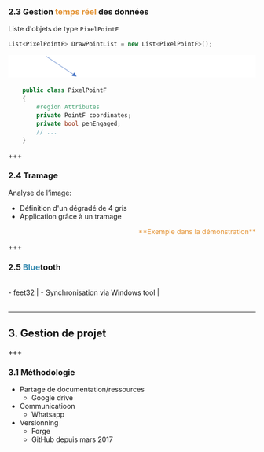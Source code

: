 ### 2.3 Gestion <span style="color:#E49436"> temps réel </span> des données 

Liste d'objets de type `PixelPointF`
<br>
```cs
List<PixelPointF> DrawPointList = new List<PixelPointF>();
```

<img src="/00illustrations/arrow1.png" style="border:none; padding:0%">

```cs
    public class PixelPointF
    {
        #region Attributes
        private PointF coordinates;
        private bool penEngaged;
        // ...
    }
```

+++

### 2.4 Tramage 

<p align="left">Analyse de l’image:</p>

<ul>
    <li class="fragment">
        Définition d'un dégradé de 4 gris
    </li>
    <li class="fragment">
        Application grâce à un tramage
    </li>
</ul>

<p class="fragment" align="right" style="color:#E49436">**Exemple dans la démonstration**</p>

+++

<h3><span class="fragment">2.5 </span><span style="color:#3c8eb3">Blue</span><span class="fragment">tooth</span></h3>

<br>
- feet32 |
- Synchronisation via Windows tool |
<br>
<br>

---

## 3. Gestion de projet

+++

### 3.1 Méthodologie

- Partage de documentation/ressources
    - Google drive
- Communicatioon
    - Whatsapp
- Versionning 
    - Forge
    - GitHub depuis mars 2017
